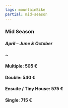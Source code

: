 ```yaml
---
tags: mountainBike
partial: mid-season
---
```


### Mid Season

#### *April – June & October*

#### ~
#### Multiple: 505 €

#### Double: 540 €

#### Ensuite / Tiny House: 575 €

#### Single: 715 €
